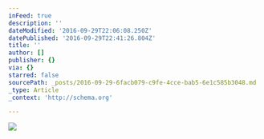 ```yaml
---
inFeed: true
description: ''
dateModified: '2016-09-29T22:06:08.250Z'
datePublished: '2016-09-29T22:41:26.804Z'
title: ''
author: []
publisher: {}
via: {}
starred: false
sourcePath: _posts/2016-09-29-6facb079-c9fe-4cce-bab5-6e1c585b3048.md
_type: Article
_context: 'http://schema.org'

---
```

<article style=""><img src="https://the-grid-user-content.s3-us-west-2.amazonaws.com/94018765-dce2-47f2-8089-7af6611fbaf6.jpg" /></article>